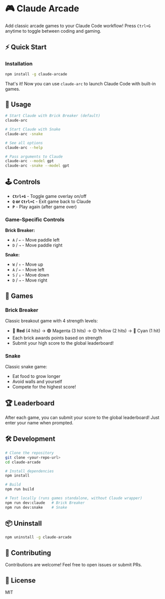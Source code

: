 # 🎮 Claude Arcade

Add classic arcade games to your Claude Code workflow! Press `Ctrl+G` anytime to toggle between coding and gaming.

## ⚡ Quick Start

### Installation

```bash
npm install -g claude-arcade
```

That's it! Now you can use `claude-arc` to launch Claude Code with built-in games.

## 🎯 Usage

```bash
# Start Claude with Brick Breaker (default)
claude-arc

# Start Claude with Snake
claude-arc -snake

# See all options
claude-arc --help

# Pass arguments to Claude
claude-arc --model gpt
claude-arc -snake --model gpt
```

## 🕹️ Controls

- **`Ctrl+G`** - Toggle game overlay on/off
- **`Q` or `Ctrl+C`** - Exit game back to Claude
- **`P`** - Play again (after game over)

### Game-Specific Controls

**Brick Breaker:**
- `A` / `←` - Move paddle left
- `D` / `→` - Move paddle right

**Snake:**
- `W` / `↑` - Move up
- `A` / `←` - Move left
- `S` / `↓` - Move down
- `D` / `→` - Move right

## 🎲 Games

### Brick Breaker
Classic breakout game with 4 strength levels:
- 🔴 **Red** (4 hits) → 🟣 Magenta (3 hits) → 🟡 Yellow (2 hits) → 🔵 Cyan (1 hit)
- Each brick awards points based on strength
- Submit your high score to the global leaderboard!

### Snake
Classic snake game:
- Eat food to grow longer
- Avoid walls and yourself
- Compete for the highest score!

## 🏆 Leaderboard

After each game, you can submit your score to the global leaderboard! Just enter your name when prompted.

## 🛠️ Development

```bash
# Clone the repository
git clone <your-repo-url>
cd claude-arcade

# Install dependencies
npm install

# Build
npm run build

# Test locally (runs games standalone, without Claude wrapper)
npm run dev:claude   # Brick Breaker
npm run dev:snake    # Snake
```

## 📦 Uninstall

```bash
npm uninstall -g claude-arcade
```

## 🤝 Contributing

Contributions are welcome! Feel free to open issues or submit PRs.

## 📄 License

MIT

